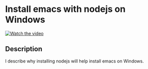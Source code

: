 # Install emacs with nodejs on Windows

[![Watch the video](https://img.youtube.com/vi/eqtGqBDeQvU/hqdefault.jpg)](https://youtu.be/eqtGqBDeQvU)

## Description

  

I describe why installing nodejs will help install emacs on Windows.

